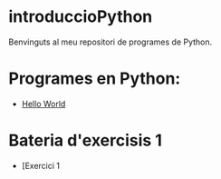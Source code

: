 # introduccioPython

Benvinguts al meu repositori de programes de Python.

# Programes en Python:

- [Hello World](hello_world.py)

 # Bateria d'exercisis 1

- [Exercici 1
